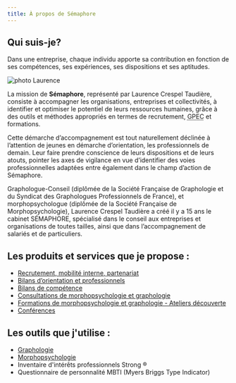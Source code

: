 ```yaml
---
title: À propos de Sémaphore
---
```


## Qui suis-je?

Dans une entreprise, chaque individu apporte sa contribution en fonction de ses compétences, ses expériences, ses dispositions et ses aptitudes.

<img src="/img/Laurence.jpg" class="float-right ml-4 md:ml-8 mt-4 mb-4 w-1/2 md:w-1/4 rounded-md"  alt="photo Laurence" />

La mission de **Sémaphore**, représenté par Laurence Crespel Taudière, consiste à accompagner les organisations, entreprises et collectivités, à identifier et optimiser le potentiel de leurs ressources humaines, grâce à des outils et méthodes appropriés en termes de recrutement, <abbr title="Gestion Prévisionnelle de l’Emploi et des Compétences"> GPEC</abbr> et formations.

Cette démarche d’accompagnement est tout naturellement déclinée à l’attention de jeunes en démarche d’orientation, les professionnels de demain. Leur faire prendre conscience de leurs dispositions et de leurs atouts, pointer les axes de vigilance en vue d’identifier des voies professionnelles adaptées entre également dans le champ d’action de Sémaphore.

Graphologue-Conseil (diplômée de la Société Française de Graphologie et du Syndicat des Graphologues Professionnels de France), et morphopsychologue (diplômée de la Société Française de Morphopsychologie), Laurence Crespel Taudière a créé il y a 15 ans le cabinet SÉMAPHORE, spécialisé dans le conseil aux entreprises et organisations de toutes tailles, ainsi que dans l’accompagnement de salariés et de particuliers.


## Les produits et services que je propose :

- [Recrutement, mobilité interne, partenariat](/content/entreprises.md)
- [Bilans d’orientation et professionnels](/content/orientation.md)
- [Bilans de compétence](/content/bilan.md)
- [Consultations de morphopsychologie et graphologie](/content/consultation.md)
- [Formations de morphopsychologie et graphologie - Ateliers découverte](/content/formation.md)
- [Conférences](https://semaphore.fr/formation#conf%C3%A9rences.md)

## Les outils que j'utilise :

- [Graphologie](https://www.graphologie.asso.fr) 
- [Morphopsychologie](http://www.morphopsy.com)
- Inventaire d'intérêts professionnels Strong ®
- Questionnaire de personnalité MBTI (Myers Briggs Type Indicator)

